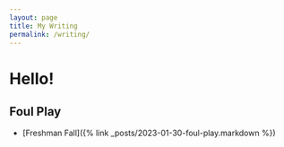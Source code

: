 ```yaml
---
layout: page
title: My Writing
permalink: /writing/
---
```


# Hello! 


## Foul Play
- [Freshman Fall]({% link _posts/2023-01-30-foul-play.markdown %})